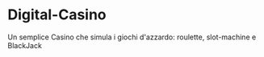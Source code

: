 # Digital-Casino
Un semplice Casino che simula i giochi d'azzardo: roulette, slot-machine e BlackJack
